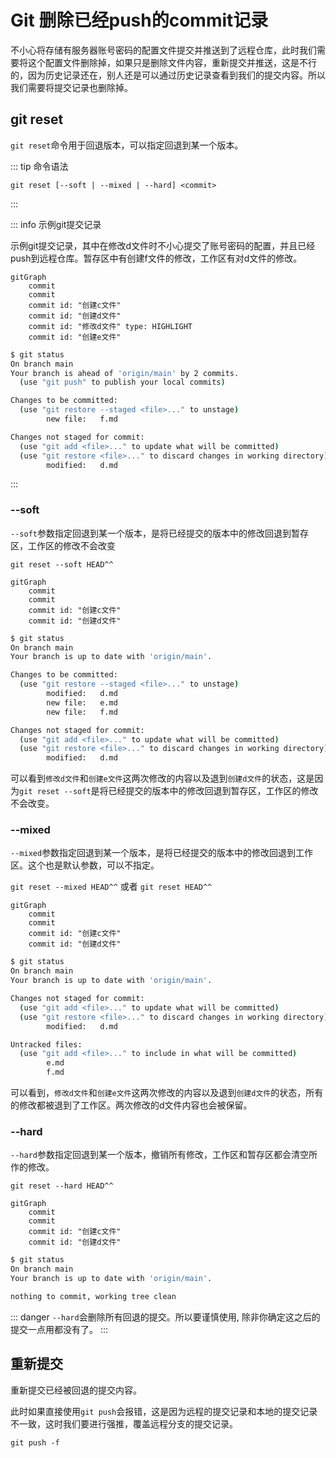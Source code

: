 # Git 删除已经push的commit记录

不小心将存储有服务器账号密码的配置文件提交并推送到了远程仓库，此时我们需要将这个配置文件删除掉，如果只是删除文件内容，重新提交并推送，这是不行的，因为历史记录还在，别人还是可以通过历史记录查看到我们的提交内容。所以我们需要将提交记录也删除掉。

## git reset

`git reset`命令用于回退版本，可以指定回退到某一个版本。

::: tip 命令语法

`git reset [--soft | --mixed | --hard] <commit>`

:::

::: info 示例git提交记录

示例git提交记录，其中在修改d文件时不小心提交了账号密码的配置，并且已经push到远程仓库。暂存区中有创建f文件的修改，工作区有对d文件的修改。

```mermaid
gitGraph
    commit
    commit
    commit id: "创建c文件"
    commit id: "创建d文件"
    commit id: "修改d文件" type: HIGHLIGHT
    commit id: "创建e文件"
```

```bash
$ git status
On branch main
Your branch is ahead of 'origin/main' by 2 commits.
  (use "git push" to publish your local commits)

Changes to be committed:
  (use "git restore --staged <file>..." to unstage)
        new file:   f.md

Changes not staged for commit:
  (use "git add <file>..." to update what will be committed)
  (use "git restore <file>..." to discard changes in working directory)
        modified:   d.md
```

:::

### --soft

`--soft`参数指定回退到某一个版本，是将已经提交的版本中的修改回退到暂存区，工作区的修改不会改变

`git reset --soft HEAD^^`

```mermaid
gitGraph
    commit
    commit
    commit id: "创建c文件"
    commit id: "创建d文件"
```

```bash
$ git status
On branch main
Your branch is up to date with 'origin/main'.

Changes to be committed:
  (use "git restore --staged <file>..." to unstage)
        modified:   d.md
        new file:   e.md
        new file:   f.md

Changes not staged for commit:
  (use "git add <file>..." to update what will be committed)
  (use "git restore <file>..." to discard changes in working directory)
        modified:   d.md
```

可以看到`修改d文件`和`创建e文件`这两次修改的内容以及退到`创建d文件`的状态，这是因为`git reset --soft`是将已经提交的版本中的修改回退到暂存区，工作区的修改不会改变。

### --mixed

`--mixed`参数指定回退到某一个版本，是将已经提交的版本中的修改回退到工作区。这个也是默认参数，可以不指定。

`git reset --mixed HEAD^^` 或者 `git reset HEAD^^`

```mermaid
gitGraph
    commit
    commit
    commit id: "创建c文件"
    commit id: "创建d文件"
```

```bash
$ git status
On branch main
Your branch is up to date with 'origin/main'.

Changes not staged for commit:
  (use "git add <file>..." to update what will be committed)
  (use "git restore <file>..." to discard changes in working directory)
        modified:   d.md

Untracked files:
  (use "git add <file>..." to include in what will be committed)
        e.md
        f.md
```

可以看到，`修改d文件`和`创建e文件`这两次修改的内容以及退到`创建d文件`的状态，所有的修改都被退到了工作区。两次修改的d文件内容也会被保留。

### --hard

`--hard`参数指定回退到某一个版本，撤销所有修改，工作区和暂存区都会清空所作的修改。

`git reset --hard HEAD^^`

```mermaid
gitGraph
    commit
    commit
    commit id: "创建c文件"
    commit id: "创建d文件"
```

```bash
$ git status
On branch main
Your branch is up to date with 'origin/main'.

nothing to commit, working tree clean
```

::: danger
`--hard`会删除所有回退的提交。所以要谨慎使用, 除非你确定这之后的提交一点用都没有了。
:::

## 重新提交

重新提交已经被回退的提交内容。

此时如果直接使用`git push`会报错，这是因为远程的提交记录和本地的提交记录不一致，这时我们要进行强推，覆盖远程分支的提交记录。

`git push -f`
